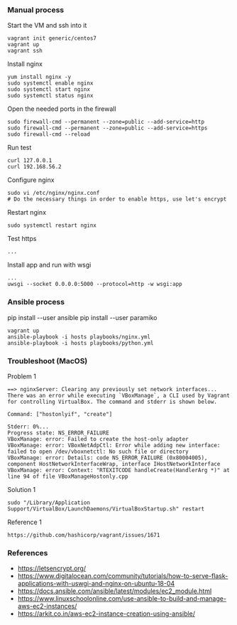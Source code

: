 ### Manual process

Start the VM and ssh into it
```
vagrant init generic/centos7
vagrant up
vagrant ssh
```

Install nginx
```
yum install nginx -y
sudo systemctl enable nginx
sudo systemctl start nginx
sudo systemctl status nginx
```

Open the needed ports in the firewall
```
sudo firewall-cmd --permanent --zone=public --add-service=http
sudo firewall-cmd --permanent --zone=public --add-service=https
sudo firewall-cmd --reload
```

Run test
```
curl 127.0.0.1
curl 192.168.56.2
```

Configure nginx
```
sudo vi /etc/nginx/nginx.conf
# Do the necessary things in order to enable https, use let's encrypt
```

Restart nginx
```
sudo systemctl restart nginx
```

Test https
```
...
```

Install app and run with wsgi
```
...
uwsgi --socket 0.0.0.0:5000 --protocol=http -w wsgi:app
```

### Ansible process

pip install --user ansible
pip install --user paramiko

```
vagrant up
ansible-playbook -i hosts playbooks/nginx.yml
ansible-playbook -i hosts playbooks/python.yml
```

### Troubleshoot (MacOS)

Problem 1

```
==> nginxServer: Clearing any previously set network interfaces...
There was an error while executing `VBoxManage`, a CLI used by Vagrant
for controlling VirtualBox. The command and stderr is shown below.

Command: ["hostonlyif", "create"]

Stderr: 0%...
Progress state: NS_ERROR_FAILURE
VBoxManage: error: Failed to create the host-only adapter
VBoxManage: error: VBoxNetAdpCtl: Error while adding new interface: failed to open /dev/vboxnetctl: No such file or directory
VBoxManage: error: Details: code NS_ERROR_FAILURE (0x80004005), component HostNetworkInterfaceWrap, interface IHostNetworkInterface
VBoxManage: error: Context: "RTEXITCODE handleCreate(HandlerArg *)" at line 94 of file VBoxManageHostonly.cpp
```

Solution 1

```
sudo "/Library/Application Support/VirtualBox/LaunchDaemons/VirtualBoxStartup.sh" restart
```

Reference 1
 
```
https://github.com/hashicorp/vagrant/issues/1671
```

### References

* https://letsencrypt.org/
* https://www.digitalocean.com/community/tutorials/how-to-serve-flask-applications-with-uswgi-and-nginx-on-ubuntu-18-04
* https://docs.ansible.com/ansible/latest/modules/ec2_module.html
* https://www.linuxschoolonline.com/use-ansible-to-build-and-manage-aws-ec2-instances/
* https://arkit.co.in/aws-ec2-instance-creation-using-ansible/
